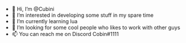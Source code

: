 - 👋 Hi, I’m @Cubini
- 👀 I’m interested in developing some stuff in my spare time
- 🌱 I’m currently learning lua 
- 💞️ I’m looking for some cool people who likes to work with other guys 
- 📫 You can reach me on Discord Cobin#1111

<!---
Cubini/Cubini is a ✨ special ✨ repository because its `README.md` (this file) appears on your GitHub profile.
You can click the Preview link to take a look at your changes.
--->
